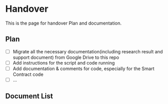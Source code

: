 # Handover
This is the page for handover Plan and documentation.

## Plan
  - [ ] Migrate all the necessary documentation(including research result and support document) from Google Drive to this repo
  - [ ] Add instructions for the script and code running
  - [ ] Add documentation & comments for code, especially for the Smart Contract code
  - [ ] ...

## Document List
